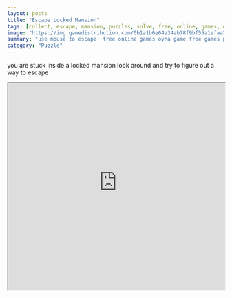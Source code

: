 ```yaml
---
layout: posts
title: "Escape Locked Mansion"
tags: [collect, escape, mansion, puzzles, solve, free, online, games, oyna, game, free, games, play, play, games]
image: "https://img.gamedistribution.com/0b1a1b6e64a34ab78f9bf55a1efaa25e.jpg"
summary: "use mouse to escape  free online games oyna game free games play play games"
category: "Puzzle"
---
```


you are stuck inside a locked mansion look around and try to figure out a way to escape

<iframe width="100%" height="480px;" src="https://flash.gamedistribution.com?game=0b1a1b6e64a34ab78f9bf55a1efaa25e"></iframe>